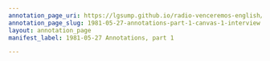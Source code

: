 ```yaml
---
annotation_page_uri: https://lgsump.github.io/radio-venceremos-english/annotations/1981-05-27-annotations-part-1-canvas-1-interview.json
annotation_page_slug: 1981-05-27-annotations-part-1-canvas-1-interview
layout: annotation_page
manifest_label: 1981-05-27 Annotations, part 1

---
```

